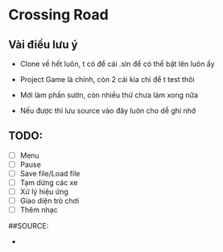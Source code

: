 # Crossing Road

## Vài điều lưu ý

- Clone về hết luôn, t có để cái .sln để có thể bật lên luôn ấy
- Project Game là chính, còn 2 cái kia chỉ để t test thôi
- Mới làm phần sườn, còn nhiều thứ chưa làm xong nữa

- Nếu được thì lưu source vào đây luôn cho dễ ghi nhớ

## TODO:

- [ ] Menu
- [ ] Pause
- [ ] Save file/Load file
- [ ] Tạm dừng các xe
- [ ] Xử lý hiệu ứng
- [ ] Giao diện trò chơi
- [ ] Thêm nhạc

##SOURCE:

-
